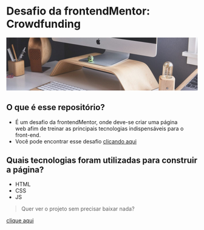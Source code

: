 # Desafio da frontendMentor: Crowdfunding

![crowdfunding-bg](./images/image-hero-desktop.jpg)

## O que é esse repositório?
* É um desafio da frontendMentor, onde deve-se criar uma página<br>
 web afim de treinar as principais tecnologias indispensáveis
 para o front-end.
* Você pode encontrar esse desafio [clicando aqui](https://www.frontendmentor.io/challenges/crowdfunding-product-page-7uvcZe7ZR)
 
##  Quais tecnologias foram utilizadas para construir a página?
* HTML
* CSS
* JS

>Quer ver o projeto sem precisar baixar nada?

 [clique aqui](https://crowdfunding-fawn.vercel.app/) 

